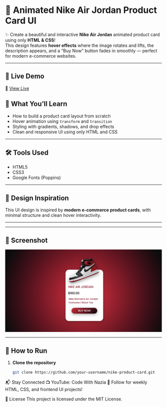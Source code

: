 # 🏀 Animated Nike Air Jordan Product Card UI

✨ Create a beautiful and interactive **Nike Air Jordan** animated product card using only **HTML & CSS**!  
This design features **hover effects** where the image rotates and lifts, the description appears, and a “Buy Now” button fades in smoothly — perfect for modern e-commerce websites.

---
## 🚀 Live Demo

🔗 [View Live](https://nazia-99.github.io/-Animated-Nike-Air-Jordan-Product-Card-UI/) 


## 🎨 What You’ll Learn

- How to build a product card layout from scratch  
- Hover animation using `transform` and `transition`  
- Styling with gradients, shadows, and drop effects  
- Clean and responsive UI using only HTML and CSS

---

## 🛠️ Tools Used

- HTML5  
- CSS3  
- Google Fonts (Poppins)

---

## 👟 Design Inspiration

This UI design is inspired by **modern e-commerce product cards**, with minimal structure and clean hover interactivity.

---



---

## 📸 Screenshot

![Nike Product Card Preview](./screenshot.png)

---

## 🚀 How to Run

1. **Clone the repository**
   ```bash
   git clone https://github.com/your-username/nike-product-card.git


📬 Stay Connected
📺 YouTube: Code With Nazia
🧠 Follow for weekly HTML, CSS, and frontend UI projects!

📄 License
This project is licensed under the MIT License.

